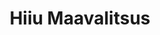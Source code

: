 ---
title: Hiiu Maavalitsus
maintainer_name: Monika Paljasma
maintainer_email: monika.paljasma@hiiu.maavalitsus.ee
description: '' 
twitter: ''
---
